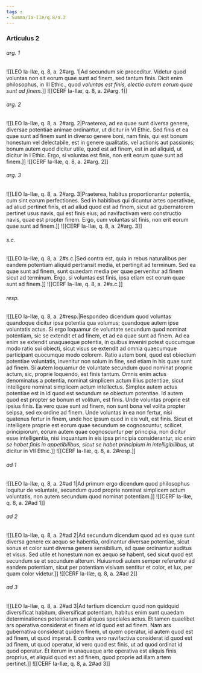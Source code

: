 ```yaml
---
tags : 
- Summa/Ia-IIæ/q.8/a.2
---
```


### Articulus 2

###### arg. 1
![[LEO Ia-IIæ, q. 8, a. 2#arg. 1|Ad secundum sic proceditur. Videtur quod voluntas non sit eorum quae sunt ad finem, sed tantum finis. Dicit enim philosophus, in III Ethic., quod *voluntas est finis, electio autem eorum quae sunt ad finem.*]]
![[CERF Ia-IIæ, q. 8, a. 2#arg. 1]]

###### arg. 2
![[LEO Ia-IIæ, q. 8, a. 2#arg. 2|Praeterea, ad ea quae sunt diversa genere, diversae potentiae animae ordinantur, ut dicitur in VI Ethic. Sed finis et ea quae sunt ad finem sunt in diverso genere boni, nam finis, qui est bonum honestum vel delectabile, est in genere qualitatis, vel actionis aut passionis; bonum autem quod dicitur utile, quod est ad finem, est in ad aliquid, ut dicitur in I Ethic. Ergo, si voluntas est finis, non erit eorum quae sunt ad finem.]]
![[CERF Ia-IIæ, q. 8, a. 2#arg. 2]]

###### arg. 3
![[LEO Ia-IIæ, q. 8, a. 2#arg. 3|Praeterea, habitus proportionantur potentis, cum sint earum perfectiones. Sed in habitibus qui dicuntur artes operativae, ad aliud pertinet finis, et ad aliud quod est ad finem, sicut ad gubernatorem pertinet usus navis, qui est finis eius; ad navifactivam vero constructio navis, quae est propter finem. Ergo, cum voluntas sit finis, non erit eorum quae sunt ad finem.]]
![[CERF Ia-IIæ, q. 8, a. 2#arg. 3]]

###### s.c.
![[LEO Ia-IIæ, q. 8, a. 2#s.c.|Sed contra est, quia in rebus naturalibus per eandem potentiam aliquid pertransit media, et pertingit ad terminum. Sed ea quae sunt ad finem, sunt quaedam media per quae pervenitur ad finem sicut ad terminum. Ergo, si voluntas est finis, ipsa etiam est eorum quae sunt ad finem.]]
![[CERF Ia-IIæ, q. 8, a. 2#s.c.]]

###### resp.
![[LEO Ia-IIæ, q. 8, a. 2#resp.|Respondeo dicendum quod voluntas quandoque dicitur ipsa potentia qua volumus; quandoque autem ipse voluntatis actus. Si ergo loquamur de voluntate secundum quod nominat potentiam, sic se extendit et ad finem, et ad ea quae sunt ad finem. Ad ea enim se extendit unaquaeque potentia, in quibus inveniri potest quocumque modo ratio sui obiecti, sicut visus se extendit ad omnia quaecumque participant quocumque modo colorem. Ratio autem boni, quod est obiectum potentiae voluntatis, invenitur non solum in fine, sed etiam in his quae sunt ad finem. Si autem loquamur de voluntate secundum quod nominat proprie actum, sic, proprie loquendo, est finis tantum. Omnis enim actus denominatus a potentia, nominat simplicem actum illius potentiae, sicut intelligere nominat simplicem actum intellectus. Simplex autem actus potentiae est in id quod est secundum se obiectum potentiae. Id autem quod est propter se bonum et volitum, est finis. Unde voluntas proprie est ipsius finis. Ea vero quae sunt ad finem, non sunt bona vel volita propter seipsa, sed ex ordine ad finem. Unde voluntas in ea non fertur, nisi quatenus fertur in finem, unde hoc ipsum quod in eis vult, est finis. Sicut et intelligere proprie est eorum quae secundum se cognoscuntur, scilicet principiorum, eorum autem quae cognoscuntur per principia, non dicitur esse intelligentia, nisi inquantum in eis ipsa principia considerantur, *sic enim se habet finis in appetibilibus, sicut se habet principium in intelligibilibus*, ut dicitur in VII Ethic.]]
![[CERF Ia-IIæ, q. 8, a. 2#resp.]]

###### ad 1
![[LEO Ia-IIæ, q. 8, a. 2#ad 1|Ad primum ergo dicendum quod philosophus loquitur de voluntate, secundum quod proprie nominat simplicem actum voluntatis, non autem secundum quod nominat potentiam.]]
![[CERF Ia-IIæ, q. 8, a. 2#ad 1]]

###### ad 2
![[LEO Ia-IIæ, q. 8, a. 2#ad 2|Ad secundum dicendum quod ad ea quae sunt diversa genere ex aequo se habentia, ordinantur diversae potentiae, sicut sonus et color sunt diversa genera sensibilium, ad quae ordinantur auditus et visus. Sed utile et honestum non ex aequo se habent, sed sicut quod est secundum se et secundum alterum. Huiusmodi autem semper referuntur ad eandem potentiam, sicut per potentiam visivam sentitur et color, et lux, per quam color videtur.]]
![[CERF Ia-IIæ, q. 8, a. 2#ad 2]]

###### ad 3
![[LEO Ia-IIæ, q. 8, a. 2#ad 3|Ad tertium dicendum quod non quidquid diversificat habitum, diversificat potentiam, habitus enim sunt quaedam determinationes potentiarum ad aliquos speciales actus. Et tamen quaelibet ars operativa considerat et finem et id quod est ad finem. Nam ars gubernativa considerat quidem finem, ut quem operatur, id autem quod est ad finem, ut quod imperat. E contra vero navifactiva considerat id quod est ad finem, ut quod operatur, id vero quod est finis, ut ad quod ordinat id quod operatur. Et iterum in unaquaque arte operativa est aliquis finis proprius, et aliquid quod est ad finem, quod proprie ad illam artem pertinet.]]
![[CERF Ia-IIæ, q. 8, a. 2#ad 3]]

